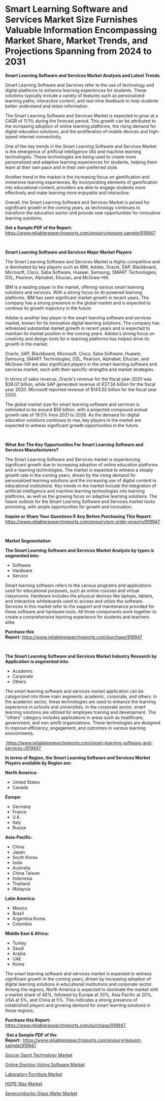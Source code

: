 <p><h1>Smart Learning Software and Services Market Size Furnishes Valuable Information Encompassing Market Share, Market Trends, and Projections Spanning from 2024 to 2031</h1></p><p><strong>Smart Learning Software and Services Market Analysis and Latest Trends</strong></p>
<p><p>Smart Learning Software and Services refer to the use of technology and digital platforms to enhance learning experiences for students. These solutions typically include a variety of features such as personalized learning paths, interactive content, and real-time feedback to help students better understand and retain information.</p><p>The Smart Learning Software and Services Market is expected to grow at a CAGR of 11.1% during the forecast period. This growth can be attributed to the increasing adoption of online learning platforms, the rising demand for digital education solutions, and the proliferation of mobile devices and high-speed internet connectivity.</p><p>One of the key trends in the Smart Learning Software and Services Market is the emergence of artificial intelligence (AI) and machine learning technologies. These technologies are being used to create more personalized and adaptive learning experiences for students, helping them learn at their own pace and in their own preferred style.</p><p>Another trend in the market is the increasing focus on gamification and immersive learning experiences. By incorporating elements of gamification into educational content, providers are able to engage students more effectively and make learning more enjoyable and interactive.</p><p>Overall, the Smart Learning Software and Services Market is poised for significant growth in the coming years, as technology continues to transform the education sector and provide new opportunities for innovative learning solutions.</p></p>
<p><strong>Get a Sample PDF of the Report:&nbsp;</strong> <a href="https://www.reliableresearchreports.com/enquiry/request-sample/919947">https://www.reliableresearchreports.com/enquiry/request-sample/919947</a></p>
<p>&nbsp;</p>
<p><strong>Smart Learning Software and Services Major Market Players</strong></p>
<p><p>The Smart Learning Software and Services Market is highly competitive and is dominated by key players such as IBM, Adobe, Oracle, SAP, Blackboard, Microsoft, Cisco, Saba Software, Huawei, Samsung, SMART Technologies, D2L, Pearson, Alphabet, Ellucian, and McGraw-Hill.</p><p>IBM is a leading player in the market, offering various smart learning solutions and services. With a strong focus on AI-powered learning platforms, IBM has seen significant market growth in recent years. The company has a strong presence in the global market and is expected to continue its growth trajectory in the future.</p><p>Adobe is another key player in the smart learning software and services market, known for its innovative digital learning solutions. The company has witnessed substantial market growth in recent years and is expected to maintain its market position in the coming years. Adobe's strong focus on creativity and design tools for e-learning platforms has helped drive its growth in the market.</p><p>Oracle, SAP, Blackboard, Microsoft, Cisco, Saba Software, Huawei, Samsung, SMART Technologies, D2L, Pearson, Alphabet, Ellucian, and McGraw-Hill are also significant players in the smart learning software and services market, each with their specific strengths and market strategies.</p><p>In terms of sales revenue, Oracle's revenue for the fiscal year 2020 was $39.07 billion, while SAP generated revenue of €27.34 billion for the fiscal year 2020. Microsoft reported revenue of $143.02 billion for the fiscal year 2020.</p><p>The global market size for smart learning software and services is estimated to be around $56 billion, with a projected compound annual growth rate of 19.5% from 2021 to 2026. As the demand for digital education solutions continues to rise, key players in the market are expected to witness significant growth opportunities in the future.</p></p>
<p>&nbsp;</p>
<p><strong>What Are The Key Opportunities For Smart Learning Software and Services Manufacturers?</strong></p>
<p><p>The Smart Learning Software and Services market is experiencing significant growth due to increasing adoption of online education platforms and e-learning technologies. The market is expected to witness a steady growth rate in the coming years, driven by the rising demand for personalized learning solutions and the increasing use of digital content in educational institutions. Key trends in the market include the integration of artificial intelligence and machine learning technologies into learning platforms, as well as the growing focus on adaptive learning solutions. The future outlook for the Smart Learning Software and Services market looks promising, with ample opportunities for growth and innovation.</p></p>
<p><strong>Inquire or Share Your Questions If Any Before Purchasing This Report:</strong> <a href="https://www.reliableresearchreports.com/enquiry/pre-order-enquiry/919947">https://www.reliableresearchreports.com/enquiry/pre-order-enquiry/919947</a></p>
<p>&nbsp;</p>
<p><strong>Market Segmentation</strong></p>
<p><strong>The Smart Learning Software and Services Market Analysis by types is segmented into:</strong></p>
<p><ul><li>Software</li><li>Hardware</li><li>Service</li></ul></p>
<p><p>Smart learning software refers to the various programs and applications used for educational purposes, such as online courses and virtual classrooms. Hardware includes the physical devices like laptops, tablets, and interactive whiteboards used to access and utilize the software. Services in this market refer to the support and maintenance provided for these software and hardware tools. All three components work together to create a comprehensive learning experience for students and teachers alike.</p></p>
<p><strong>Purchase this Report:&nbsp;</strong><a href="https://www.reliableresearchreports.com/purchase/919947">https://www.reliableresearchreports.com/purchase/919947</a></p>
<p>&nbsp;</p>
<p><strong>The Smart Learning Software and Services Market Industry Research by Application is segmented into:</strong></p>
<p><ul><li>Academic</li><li>Corporate</li><li>Others</li></ul></p>
<p><p>The smart learning software and services market application can be categorized into three main segments: academic, corporate, and others. In the academic sector, these technologies are used to enhance the learning experience in schools and universities. In the corporate sector, smart learning solutions are utilized for employee training and development. The "others" category includes applications in areas such as healthcare, government, and non-profit organizations. These technologies are designed to improve efficiency, engagement, and outcomes in various learning environments.</p></p>
<p><a href="https://www.reliableresearchreports.com/smart-learning-software-and-services-r919947">&nbsp;https://www.reliableresearchreports.com/smart-learning-software-and-services-r919947</a></p>
<p><strong>In terms of Region, the Smart Learning Software and Services Market Players available by Region are:</strong></p>
<p>
    <p> <strong> North America: </strong>
        <ul>
            <li>United States</li>
            <li>Canada</li>
        </ul>
        </p> 
    <p> <strong> Europe: </strong>
        <ul>
            <li>Germany</li>
            <li>France</li>
            <li>U.K.</li>
            <li>Italy</li>
            <li>Russia</li>
        </ul>
        </p> 
    <p> <strong> Asia-Pacific: </strong>
        <ul>
            <li>China</li>
            <li>Japan</li>
            <li>South Korea</li>
            <li>India</li>
            <li>Australia</li>
            <li>China Taiwan</li>
            <li>Indonesia</li>
            <li>Thailand</li>
            <li>Malaysia</li>
        </ul>
        </p> 
    <p> <strong> Latin America: </strong>
        <ul>
            <li>Mexico</li>
            <li>Brazil</li>
            <li>Argentina Korea</li>
            <li>Colombia</li>
        </ul>
        </p> 
    <p> <strong> Middle East & Africa: </strong>
        <ul>
            <li>Turkey</li>
            <li>Saudi</li>
            <li>Arabia</li>
            <li>UAE</li>
            <li>Korea</li>
        </ul>
    </p>
    </p>
<p><p>The smart learning software and services market is expected to witness significant growth in the coming years, driven by increasing adoption of digital learning solutions in educational institutions and corporate sector. Among the regions, North America is expected to dominate the market with a market share of 40%, followed by Europe at 30%, Asia Pacific at 20%, USA at 5%, and China at 5%. This indicates a strong presence of established players and growing demand for smart learning solutions in these regions.</p></p>
<p><strong>Purchase this Report: </strong><a href="https://www.reliableresearchreports.com/purchase/919947">https://www.reliableresearchreports.com/purchase/919947</a></p>
<p>&nbsp;<strong>Get a Sample PDF of the Report:&nbsp;&nbsp;</strong><a href="https://www.reliableresearchreports.com/enquiry/request-sample/919947">https://www.reliableresearchreports.com/enquiry/request-sample/919947</a></p>
<p><strong></strong></p>
<p><p><a href="https://github.com/graysonwolfe1913/Market-Research-Report-List-1/blob/main/soccer-sport-technology-market.md">Soccer Sport Technology Market</a></p><p><a href="https://github.com/lnamivez37/Market-Research-Report-List-1/blob/main/online-election-voting-software-market.md">Online Election Voting Software Market</a></p><p><a href="https://www.linkedin.com/pulse/laboratory-furniture-industry-analysis-report-its-market-size-3ij8c?trackingId=ohhivOs%2BTsmMUyRF2kxXHQ%3D%3D">Laboratory Furniture Market</a></p><p><a href="https://www.linkedin.com/pulse/global-crowd-data-mdthc?trackingId=UMITumHzSTGSP0aabnYoGA%3D%3D">HDPE Wax Market</a></p><p><a href="https://www.linkedin.com/pulse/semiconductor-glass-wafer-market-size-segmentation-trends-growth-pc8nf?trackingId=Y53kBfs%2BR6iE0qD1dHGz%2BA%3D%3D">Semiconductor Glass Wafer Market</a></p></p>